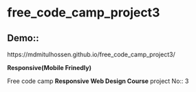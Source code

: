 # free_code_camp_project3
<h2>Demo::</h2>https://mdmitulhossen.github.io/free_code_camp_project3/ <br>
<p><b>Responsive(Mobile Frinedly)</b></p>
<p>Free code camp <b>Responsive Web Design Course</b> project No:: 3</p>
